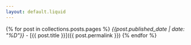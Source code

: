 ```yaml
---
layout: default.liquid
---
```


{% for post in collections.posts.pages %}
_{{post.published_date | date: "%D"}}_ - [{{ post.title }}]({{ post.permalink }})
{% endfor %}
